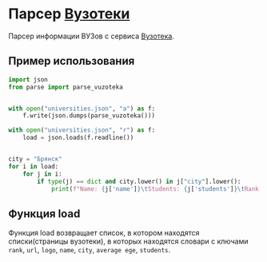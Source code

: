 # Парсер [Вузотеки](https://vuzoteka.ru/)

Парсер информации ВУЗов с сервиса [Вузотека](https://vuzoteka.ru/).


## Пример использования

```python
import json
from parse import parse_vuzoteka


with open("universities.json", "a") as f:
    f.write(json.dumps(parse_vuzoteka()))

with open("universities.json", "r") as f:
    load = json.loads(f.readline())


city = "Брянск"
for i in load:
    for j in i:
        if type(j) == dict and city.lower() in j["city"].lower():
            print(f"Name: {j['name']}\tStudents: {j['students']}\tRank: {j['rank']}")
```


## Функция load

Функция load возвращает список, в котором находятся списки(страницы вузотеки),
в которых находятся словари с ключами `rank`, `url`, `logo`, `name`, `city`,
`average ege`, `students`.
